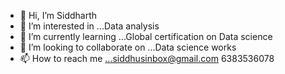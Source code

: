 - 👋 Hi, I’m Siddharth
- 👀 I’m interested in ...Data analysis 
- 🌱 I’m currently learning ...Global certification on Data science
- 💞️ I’m looking to collaborate on ...Data science works
- 📫 How to reach me ...siddhusinbox@gmail.com 6383536078

<!---
Siddharths-github/Siddharths-github is a ✨ special ✨ repository because its `README.md` (this file) appears on your GitHub profile.
You can click the Preview link to take a look at your changes.
--->
